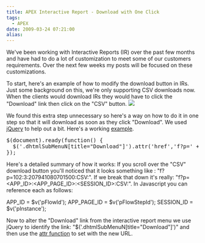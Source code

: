 ```yaml
---
title: APEX Interactive Report - Download with One Click
tags:
  - APEX
date: 2009-03-24 07:21:00
alias:
---
```


We've been working with Interactive Reports (IR) over the past few months and have had to do a lot of customization to meet some of our customers requirements. Over the next few weeks my posts will be focused on these customizations.

To start, here's an example of how to modify the download button in IRs. Just some background on this, we're only supporting CSV downloads now. When the clients would download IRs they would have to click the "Download" link then click on the "CSV" button. [![](http://1.bp.blogspot.com/_33EF80fk9sM/ScjenbChSKI/AAAAAAAADno/nM3A0JR76l4/s400/01_csv_image.bmp)](http://1.bp.blogspot.com/_33EF80fk9sM/ScjenbChSKI/AAAAAAAADno/nM3A0JR76l4/s1600-h/01_csv_image.bmp)

We found this extra step unnecessary so here's a way on how to do it in one step so that it will download as soon as they click "Download". We used [jQuery](http://www.jquery.com) to help out a bit. Here's a working [example](http://apex.oracle.com/pls/otn/f?p=20195:900).
<pre class="brush: js;">
$(document).ready(function() {
  $('.dhtmlSubMenuN[title="Download"]').attr('href','f?p=' + $v('pFlowId') + ':' + $v('pFlowStepId') + ':' + $v('pInstance') + ':CSV:');  
});
</pre>

Here's a detailed summary of how it works: If you scroll over the "CSV" download button you'll noticed that it looks something like : "f?p=102:3:207941080701500:CSV:". If we break that down it's really: "f?p=<APP_ID>:<APP_PAGE_ID>:<SESSION_ID>:CSV:". In Javascript you can reference each as follows:

APP_ID = $v('pFlowId');
APP_PAGE_ID = $v('pFlowStepId');
SESSION_ID = $v('pInstance');

Now to alter the "Download" link from the interactive report menu we use jQuery to identify the link: "$('.dhtmlSubMenuN[title="Download"]')" and then use the [attr function](http://docs.jquery.com/Attributes/attr#keyvalue) to set with the new URL.

<script src="#APP_IMAGES#jquery-1.3.1.min.js" type="text/javascript"></script>
<script>  
$(document).ready(function() {
  $('.dhtmlSubMenuN[title="Download"]').attr('href','f?p=' + $v('pFlowId') + ':' + $v('pFlowStepId') + ':' + $v('pInstance') + ':CSV:');  
});
</script>